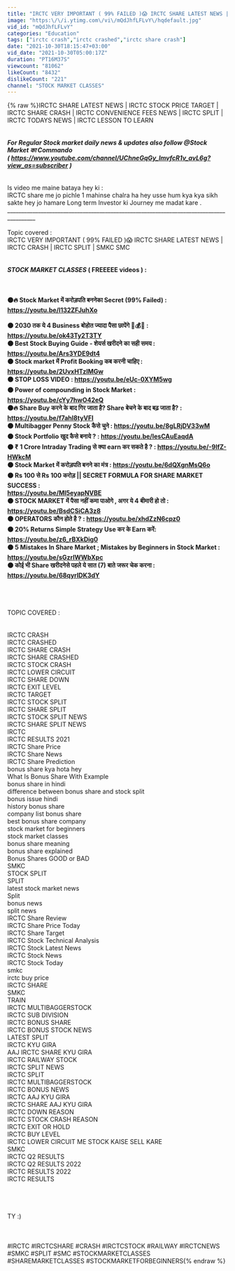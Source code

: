 ```yaml
---
title: "IRCTC VERY IMPORTANT ( 99% FAILED )😱 IRCTC SHARE LATEST NEWS | IRCTC CRASH | IRCTC SPLIT |  SMKC SMC"
image: "https:\/\/i.ytimg.com\/vi\/mQdJhfLFLvY\/hqdefault.jpg"
vid_id: "mQdJhfLFLvY"
categories: "Education"
tags: ["irctc crash","irctc crashed","irctc share crash"]
date: "2021-10-30T18:15:47+03:00"
vid_date: "2021-10-30T05:00:17Z"
duration: "PT16M37S"
viewcount: "81062"
likeCount: "8432"
dislikeCount: "221"
channel: "STOCK MARKET CLASSES"
---
```

{% raw %}IRCTC SHARE LATEST NEWS | IRCTC STOCK PRICE TARGET | IRCTC SHARE CRASH | IRCTC CONVENIENCE FEES NEWS | IRCTC SPLIT | IRCTC TODAYS NEWS | IRCTC LESSON TO LEARN <br />___________________________________________________________________________________<br /><br />For Regular Stock market daily news &amp; updates also follow     @Stock Market का Commando    <br />( <a rel="nofollow" target="blank" href="https://www.youtube.com/channel/UChneGqGy_lmvfcR1v_avL6g?view_as=subscriber">https://www.youtube.com/channel/UChneGqGy_lmvfcR1v_avL6g?view_as=subscriber</a> ) <br /><br />___________________________________________________________________________________<br />Is video me maine bataya hey ki  : <br />IRCTC share me jo pichle 1 mahinse chalra ha hey usse hum kya kya sikh sakte hey jo hamare Long term Investor ki Journey me madat kare .<br />________________________________________________________________________________________<br /><br />Topic covered : <br />IRCTC VERY IMPORTANT ( 99% FAILED )😱 IRCTC SHARE LATEST NEWS | IRCTC CRASH | IRCTC SPLIT |  SMKC SMC<br />______________________________________________________________<br /><br />*STOCK MARKET CLASSES* ( FREEEEE videos )  : <br /><br /><br /><br />⚫🔥 Stock Market में करोड़पति बननेका Secret (99% Failed) : <a rel="nofollow" target="blank" href="https://youtu.be/l132ZFJuhXo">https://youtu.be/l132ZFJuhXo</a><br /><br />⚫ 2030 तक ये 4 Business बोहोत ज्यादा पैसा छापेंगे 🤑💰🤑 : <a rel="nofollow" target="blank" href="https://youtu.be/ok43Ty2T3TY">https://youtu.be/ok43Ty2T3TY</a><br />⚫ Best Stock Buying Guide - शेयर्स खरीदने का सही समय : <a rel="nofollow" target="blank" href="https://youtu.be/Ars3YDE9dt4">https://youtu.be/Ars3YDE9dt4</a> <br />⚫ Stock market में Profit Booking कब करनी चाहिए : <a rel="nofollow" target="blank" href="https://youtu.be/2UvxHTzlMGw">https://youtu.be/2UvxHTzlMGw</a><br />⚫ STOP LOSS VIDEO : <a rel="nofollow" target="blank" href="https://youtu.be/eUc-0XYM5wg">https://youtu.be/eUc-0XYM5wg</a><br />⚫ Power of compounding in Stock Market : <a rel="nofollow" target="blank" href="https://youtu.be/cYy7hwO42eQ">https://youtu.be/cYy7hwO42eQ</a><br />⚫🔥 Share Buy करने के बाद गिर जाता है? Share बेचने के बाद बढ़ जाता है? :<br /><a rel="nofollow" target="blank" href="https://youtu.be/f7ahl8tyVFI">https://youtu.be/f7ahl8tyVFI</a><br />⚫ Multibagger Penny Stock कैसे चुने : <a rel="nofollow" target="blank" href="https://youtu.be/8gLRjDV33wM">https://youtu.be/8gLRjDV33wM</a><br />⚫ Stock Portfolio खुद कैसे बनाये ? : <a rel="nofollow" target="blank" href="https://youtu.be/IesCAuEaqdA">https://youtu.be/IesCAuEaqdA</a><br />⚫ ₹ 1 Crore Intraday Trading से क्या earn कर सकते है ? : <a rel="nofollow" target="blank" href="https://youtu.be/-9lfZ-HWkcM">https://youtu.be/-9lfZ-HWkcM</a><br />⚫ Stock Market में करोड़पति बनने का मंत्र : <a rel="nofollow" target="blank" href="https://youtu.be/6dQXgnMsQ6o">https://youtu.be/6dQXgnMsQ6o</a><br />⚫ Rs 100 से Rs 100 करोड़ || SECRET FORMULA FOR SHARE MARKET SUCCESS :<br /><a rel="nofollow" target="blank" href="https://youtu.be/MI5eyapNVBE">https://youtu.be/MI5eyapNVBE</a><br />⚫ STOCK MARKET में पैसा नहीं कमा पाओगे , अगर ये 4 बीमारी हो तो : <a rel="nofollow" target="blank" href="https://youtu.be/BsdCSiCA3z8">https://youtu.be/BsdCSiCA3z8</a><br />⚫ OPERATORS कौन होते है ? : <a rel="nofollow" target="blank" href="https://youtu.be/xhdZzN6cpz0">https://youtu.be/xhdZzN6cpz0</a><br />⚫ 20% Returns Simple Strategy Use कर के Earn करें: <a rel="nofollow" target="blank" href="https://youtu.be/z6_rBXkDig0">https://youtu.be/z6_rBXkDig0</a><br />⚫ 5 Mistakes In Share Market ; Mistakes by Beginners in Stock Market : <br /><a rel="nofollow" target="blank" href="https://youtu.be/sGzrlWWbXpc">https://youtu.be/sGzrlWWbXpc</a><br />⚫ कोई भी Share खरीदनेसे पहले ये सात (7) बाते जरूर चेक करना : <a rel="nofollow" target="blank" href="https://youtu.be/68qyrlDK3dY">https://youtu.be/68qyrlDK3dY</a><br /><br />______________________________________________________________<br /><br /><br />TOPIC COVERED : <br /><br /><br />IRCTC CRASH<br />IRCTC CRASHED<br />IRCTC SHARE CRASH<br />IRCTC SHARE CRASHED<br />IRCTC STOCK CRASH<br />IRCTC LOWER CIRCUIT<br />IRCTC SHARE DOWN<br />IRCTC EXIT LEVEL<br />IRCTC TARGET<br />IRCTC STOCK SPLIT<br />IRCTC SHARE SPLIT<br />IRCTC STOCK SPLIT NEWS<br />IRCTC SHARE SPLIT NEWS<br />IRCTC<br />IRCTC RESULTS 2021<br />IRCTC Share Price<br />IRCTC Share News<br />IRCTC Share Prediction<br />bonus share kya hota hey<br />What Is Bonus Share With Example<br />bonus share in hindi<br />difference between bonus share and stock split<br />bonus issue hindi<br />history bonus share<br />company list bonus share<br />best bonus share company<br />stock market for beginners<br />stock market classes<br />bonus share meaning<br />bonus share explained<br />Bonus Shares GOOD or BAD<br />SMKC<br />STOCK SPLIT<br />SPLIT<br />latest stock market news<br />Split<br />bonus news<br />split news<br />IRCTC Share Review<br />IRCTC Share Price Today<br />IRCTC Share Target<br />IRCTC Stock Technical Analysis<br />IRCTC Stock Latest News<br />IRCTC Stock News<br />IRCTC Stock Today<br />smkc<br />irctc buy price<br />IRCTC SHARE<br />SMKC<br />TRAIN<br />IRCTC MULTIBAGGERSTOCK<br />IRCTC SUB DIVISION<br />IRCTC BONUS SHARE<br />IRCTC BONUS STOCK NEWS<br />LATEST SPLIT<br />IRCTC KYU GIRA<br />AAJ IRCTC SHARE KYU GIRA<br />IRCTC RAILWAY STOCK<br />IRCTC SPLIT NEWS<br />IRCTC SPLIT<br />IRCTC MULTIBAGGERSTOCK<br />IRCTC BONUS NEWS<br />IRCTC AAJ KYU GIRA<br />IRCTC SHARE AAJ KYU GIRA<br />IRCTC DOWN REASON<br />IRCTC STOCK CRASH REASON<br />IRCTC EXIT OR HOLD<br />IRCTC BUY LEVEL<br />IRCTC LOWER CIRCUIT ME STOCK KAISE SELL KARE<br />SMKC<br />IRCTC Q2 RESULTS <br />IRCTC Q2 RESULTS 2022 <br />IRCTC RESULTS 2022<br />IRCTC RESULTS <br /><br /><br /><br /><br />TY :)<br /><br /><br /><br />#IRCTC #IRCTCSHARE #CRASH #IRCTCSTOCK #RAILWAY #IRCTCNEWS #SMKC #SPLIT #SMC #STOCKMARKETCLASSES #SHAREMARKETCLASSES #STOCKMARKETFORBEGINNERS{% endraw %}
